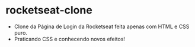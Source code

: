 # rocketseat-clone

* Clone da Página de Login da Rocketseat feita apenas com HTML e CSS puro.
* Praticando CSS e conhecendo novos efeitos!

